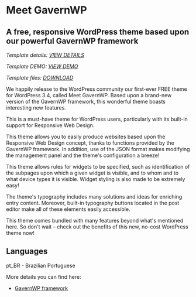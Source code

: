 Meet GavernWP
===========================

A free, responsive WordPress theme based upon our powerful GavernWP framework
-------------------------

_Template details: [VIEW DETAILS](http://www.gavick.com/wordpress-themes/meet-gavernwp,97.html)_

_Template DEMO: [VIEW DEMO](http://demo.gavick.com/wordpress/meetgavernwp/)_

_Template files: [DOWNLOAD](http://www.gavick.com/download/download-wordpress-themes/meetgavernwp.html)_

We happily release to the WordPress community our first-ever FREE theme for WordPress 3.4, called Meet GavernWP. Based upon a brand-new version of the GavernWP framework, this wonderful theme boasts interesting new features. 

This is a must-have theme for WordPress users, particularly with its built-in support for Responsive Web Design.

This theme allows you to easily produce websites based upon the Responsive Web Design concept, thanks to functions provided by the GavernWP framework. In addition, use of the JSON format makes modifying the management panel and the theme's configuration a breeze!

This theme allows rules for widgets to be specified, such as identification of the subpages upon which a given widget is visible, and to whom and to what device types it is visible. Widget styling is also made to be extremely easy!

The theme's typography includes many solutions and ideas for enriching entry content. Moreover, built-in typography buttons located in the post editor make all of these elements easily accessible.

This theme comes bundled with many features beyond what's mentioned here. So don't wait – check out the benefits of this new, no-cost WordPress theme now!

Languages
-------------------------
pt_BR - Brazilian Portuguese

More details you can find here:

* [GavernWP framework](http://www.gavick.com/wordpress-features)